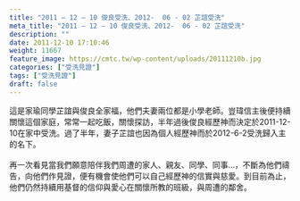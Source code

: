 ```yaml
---
title: "2011 – 12 – 10 俊良受洗、2012-  06 - 02 芷誼受洗"
meta_title: "2011 – 12 – 10 俊良受洗、2012-  06 - 02 芷誼受洗"
description: ""
date: 2011-12-10 17:10:46
weight: 11667
feature_image: https://cmtc.tw/wp-content/uploads/20111210b.jpg
categories: ["受洗見證"]
tags: ["受洗見證"]
draft: false
---
```


這是家瑜同學芷誼與俊良全家福，他們夫妻兩位都是小學老師。豈瑋信主後便持續關懷這個家庭，常常一起吃飯，關懷探訪，半年過後俊良經歷神而決定於2011-12-10在家中受洗。過了半年，妻子芷誼也因為個人經歷神而於2012-6-2受洗歸入主的名下。<br />
<br />
再一次看見當我們願意陪伴我們周遭的家人、親友、同學、同事…，不斷為他們禱告，向他們作見證，便有機會使他們可以自己經歷神的信實與慈愛。到目前為止，他們仍然持續用基督的信仰與愛心在關懷所教的班級，與周遭的鄰舍。<br />
<br />
&nbsp;
        